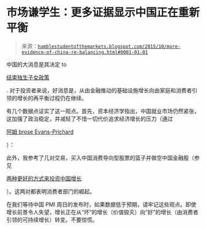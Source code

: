 <!--yml

分类：未分类

日期：2024-05-18 03:14:00

-->

# 市场谦学生：更多证据显示中国正在重新平衡

> 来源：[`humblestudentofthemarkets.blogspot.com/2015/10/more-evidence-of-china-re-balancing.html#0001-01-01`](https://humblestudentofthemarkets.blogspot.com/2015/10/more-evidence-of-china-re-balancing.html#0001-01-01)

中国的大消息是其决定 to

[结束独生子女政策](http://www.bbc.com/news/world-asia-34665539)

. 对于投资者来说，好消息是，从由金融推动的基础设施增长向由家庭和消费者引领的增长的再平衡过程仍在继续。

有几个数据点证实了这一观点。首先，资本经济学指出，中国就业市场仍然紧张，这加强了政治稳定，并减轻了不惜一切代价追求经济增长的压力（通过

[阿姆 brose Evans-Prichard](https://twitter.com/AmbroseEP/status/659648844590878720/photo/1)

）：

此外，我参考了几对交易，买入中国消费导向型股票的篮子并做空中国金融股（参见

[两种更好的方式来投资中国增长](http://humblestudentofthemarkets.blogspot.com/2015/10/two-better-way-to-play-chinese-growth.html)

）。这两对都表明消费者部门的崛起。

在我们等待中国 PMI 周日的发布时，如果数据低于预期，请牢记这些观点。即使增长前景令人失望，增长正在从“坏”的增长（价值毁灭）向“好”的增长（由消费者引领的可持续增长）转变。不要惊慌。

